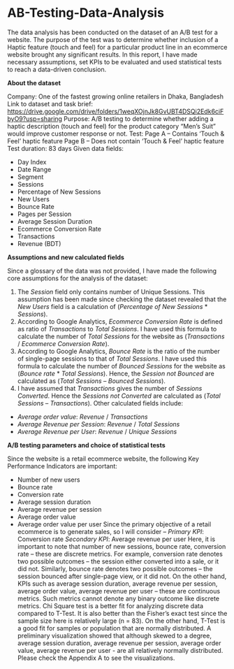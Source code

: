 # AB-Testing-Data-Analysis
The data analysis has been conducted on the dataset of an A/B test for a website. The purpose of the test was to determine whether inclusion of a Haptic feature (touch and feel) for a particular product line in an ecommerce website brought any significant results. In this report, I have made necessary assumptions, set KPIs to be evaluated and used statistical tests to reach a data-driven conclusion.

**About the dataset**

Company: One of the fastest growing online retailers in Dhaka, Bangladesh
Link to dataset and task brief: 
https://drive.google.com/drive/folders/1weqXOjnJk8GvUBT4DSQi2Edk6ciFbyO9?usp=sharing
Purpose: A/B testing to determine whether adding a haptic description (touch and feel) for the product category “Men’s Suit” would improve customer response or not.
Test: 	Page A – Contains ‘Touch & Feel’ haptic feature
	Page B – Does not contain ‘Touch & Feel’ haptic feature
Test duration: 83 days
Given data fields: 
-	Day Index
-	Date Range
-	Segment
-	Sessions
-	Percentage of New Sessions
-	New Users
-	Bounce Rate
-	Pages per Session
-	Average Session Duration
-	Ecommerce Conversion Rate
-	Transactions
-	Revenue (BDT)

**Assumptions and new calculated fields**

Since a glossary of the data was not provided, I have made the following core assumptions for the analysis of the dataset:
1.	The _Session_ field only contains number of Unique Sessions. This assumption has been made since checking the dataset revealed that the _New Users_ field is a calculation of (_Percentage of New Sessions_ * _Sessions_).
2.	According to Google Analytics, _Ecommerce Conversion Rate_ is defined as ratio of _Transactions_ to _Total Sessions_. I have used this formula to calculate the number of _Total Sessions_ for the website as (_Transactions_ / _Ecommerce Conversion Rate_).
3.	According to Google Analytics, _Bounce Rate_ is the ratio of the number of single-page sessions to that of _Total Sessions_. I have used this formula to calculate the number of _Bounced Sessions_ for the website as (_Bounce rate_ * _Total Sessions_). Hence, the _Session not Bounced_ are calculated as (_Total Sessions_ – _Bounced Sessions_). 
4.	I have assumed that _Transactions_ gives the number of _Sessions Converted_. Hence the _Sessions not Converted_ are calculated as (_Total Sessions_ – _Transactions_).
Other calculated fields include:
-	_Average order value_: _Revenue_ / _Transactions_
-	_Average Revenue per Session_: _Revenue_ / _Total Sessions_  
-	_Average Revenue per User_: _Revenue_ / _Unique Sessions_  

**A/B testing parameters and choice of statistical tests**

Since the website is a retail ecommerce website, the following Key Performance Indicators are important:
-	Number of new users 
-	Bounce rate
-	Conversion rate
-	Average session duration
-	Average revenue per session
-	Average order value
-	Average order value per user
Since the primary objective of a retail ecommerce is to generate sales, so I will consider –
_Primary KPI_: Conversion rate
_Secondary KPI_: Average revenue per user
Here, it is important to note that number of new sessions, bounce rate, conversion rate – these are discrete metrics. For example, conversion rate denotes two possible outcomes – the session either converted into a sale, or it did not. Similarly, bounce rate denotes two possible outcomes – the session bounced after single-page view, or it did not. 
On the other hand, KPIs such as average session duration, average revenue per session, average order value, average revenue per user – these are continuous metrics. Such metrics cannot denote any binary outcome like discrete metrics.
Chi Square test is a better fit for analyzing discrete data compared to T-Test. It is also better than the Fisher’s exact test since the sample size here is relatively large (n = 83). On the other hand, T-Test is a good fit for samples or population that are normally distributed. A preliminary visualization showed that although skewed to a degree, average session duration, average revenue per session, average order value, average revenue per user - are all relatively normally distributed. Please check the Appendix A to see the visualizations.
